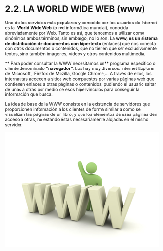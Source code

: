 
# 2.2. LA WORLD WIDE WEB (www)

Uno de los servicios más populares y conocido por los usuarios de Internet es la  **World Wide Web** (o red informática mundial), conocida abreviadamente por Web. Tanto es así, que tendemos a utilizar como sinónimos ambos términos, sin embargo, no lo son. La **www, es un sistema de distribución de documentos con hipertexto** (enlaces) que nos conecta con otros documentos o contenidos, que no tienen que ser exclusivamente textos, sino también imágenes, vídeos y otros contenidos multimedia.

** Para poder consultar la WWW necesitamos un** programa específico o cliente denominado **“navegador”.** Los hay muy diversos: Internet Explorer de Microsoft,  Firefox de Mozilla, Google Chrome,... A través de ellos, los internautas acceden a sitios web compuestos por varias páginas web que contienen enlaces a otras páginas o contenidos, pudiendo el usuario saltar de unas a otras por medio de esos hipervínculos para conseguir la información que busca.

La idea de base de la WWW consiste en la existencia de servidores que proporcionen información a los clientes de forma similar a como se visualizan las páginas de un libro, y que los elementos de esas páginas den acceso a otras, no estando éstas necesariamente alojadas en el mismo servidor.


![1-35- World_wide_web wiki- Fuente:http://upload-wikimedia-org/wikipedia/commons/2/2e/World_wide_web-jpg Licencia Creative Commons](img/World_wide_web_wiki.jpg)

